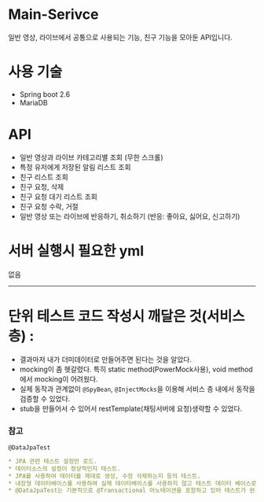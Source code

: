 # Main-Serivce
일반 영상, 라이브에서 공통으로 사용되는 기능, 친구 기능을 모아둔 API입니다.

# 사용 기술
* Spring boot 2.6
* MariaDB

# API
* 일반 영상과 라이브 카테고리별 조회 (무한 스크롤)
* 특정 유저에게 저장된 알림 리스트 조회
* 친구 리스트 조회
* 친구 요청, 삭제
* 친구 요청 대기 리스트 조회
* 친구 요청 수락, 거절
* 일반 영상 또는 라이브에 반응하기, 취소하기 (반응: 좋아요, 싫어요, 신고하기)

# 서버 실행시 필요한 yml
없음


---
# 단위 테스트 코드 작성시 깨달은 것(서비스 층) :
- 결과마저 내가 더미데이터로 만들어주면 된다는 것을 알았다.
- mocking이 좀 헷갈렸다. 특히 static method(PowerMock사용), void method에서 mocking이 어려웠다.
- 실제 동작과 관계없이 `@SpyBean`, `@InjectMocks`을 이용해 서비스 층 내에서 동작을 검증할 수 있었다.
- stub을 만들어서 수 있어서 restTemplate(채팅서버에 요청)생략할 수 있었다.

### 참고
`@DataJpaTest`
```yaml
* JPA 관련 테스트 설정만 로드.
* 데이터소스의 설정이 정상적인지 테스트.
* JPA를 사용하여 데이터를 제대로 생성, 수정 삭제하는지 등의 테스트.
* 내장형 데이터베이스를 사용하여 실제 데이터베이스를 사용하지 않고 테스트 데이터 베이스로 테스트할 수 있음.
* @DataJpaTest는 기본적으로 @Transactional 어노테이션을 포함하고 있어 테스트가 완료되면 자동으로 롤백함.
```
